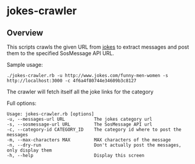 # jokes-crawler

## Overview

This scripts crawls the given URL from [jokes](http://www.jokes.com/) to extract messages and post them to the specified SosMessage API URL.

Sample usage:

    ./jokes-crawler.rb -u http://www.jokes.com/funny-men-women -s http://localhost:3000 -c 4f6a4f80744e34609b3c8127

The crawler will fetch itself all the joke links for the category

Full options:

    Usage: jokes-crawler.rb [options]
    -u, --messages-url URL           The jokes category url
    -s, --sosmessage-url URL         The SosMessage API url
    -c, --category-id CATEGORY_ID    The category id where to post the messages
    -m, --max-characters MAX         MAX characters of the message
    -n, --dry-run                    Don't actually post the messages, only display them
    -h, --help                       Display this screen
